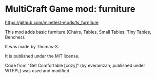 MultiCraft Game mod: furniture
==============================

https://github.com/minetest-mods/ts_furniture

This mod adds basic furniture (Chairs, Tables, Small Tables, Tiny Tables, Benches).

It was made by Thomas-S.

It is published under the MIT license.

Code from "Get Comfortable [cozy]" (by everamzah; published under WTFPL) was used and modified.
